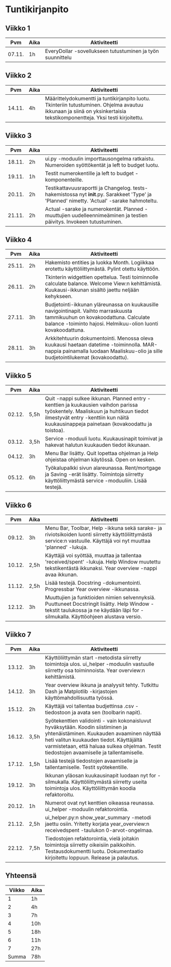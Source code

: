 # Tuntikirjanpito

## Viikko 1

 Pvm   | Aika | Aktiviteetti |
-------|------|--------------|
07.11. |  1h  | EveryDollar -sovellukseen tutustuminen ja työn suunnittelu |


## Viikko 2

 Pvm   | Aika | Aktiviteetti |
-------|------|--------------|
14.11. |  4h  | Määrittelydokumentti ja tuntikirjanpito luotu. Tkinteriin tutustuminen. Ohjelma avautuu ikkunaan ja siinä on yksinkertaisia tekstikomponentteja. Yksi testi kirjoitettu. |


## Viikko 3

 Pvm   | Aika | Aktiviteetti |
-------|------|--------------|
18.11. |  2h  | ui.py -moduulin importtausongelma ratkaistu. Numeroiden syöttökentät ja left to budget luotu. |
19.11. |  1h  | Testit numerokentille ja left to budget -komponenteille. |
20.11. |  2h  | Testikattavuusraportti ja Changelog. tests-hakemistossa nyt __init__.py. Sarakkeet 'Type' ja 'Planned' nimetty. 'Actual' -sarake hahmoteltu. |
21.11. |  2h  | Actual -sarake ja numerokentät. Planned -muuttujien uudelleennimeäminen ja testien päivitys. Invokeen tutustuminen. |


## Viikko 4

 Pvm   | Aika | Aktiviteetti |
-------|------|--------------|
25.11. |  2h  | Hakemisto entities ja luokka Month. Logiikkaa erotettu käyttöliittymästä. Pylint otettu käyttöön. |
26.11. |  2h  | Tkinterin widgettien opettelua. Testi toiminnolle calculate balance. Welcome View:n kehittämistä. Kuukausi-ikkunan sisältö jaettu neljään kehykseen. |
27.11. |  3h  | Budjetointi-ikkunan yläreunassa on kuukausille navigointinapit. Vaihto marraskuusta tammikuuhun on kovakoodattuna. Calculate balance -toiminto hajosi. Helmikuu-olion luonti kovakoodattuna. |
28.11. |  3h  | Arkkitehtuurin dokumentointi. Menossa oleva kuukausi haetaan datetime -toiminnolla. MAR-nappia painamalla luodaan Maaliskuu-olio ja sille budjetointilukemat (kovakoodattu). |


## Viikko 5

 Pvm   | Aika | Aktiviteetti |
-------|------|--------------|
02.12. | 5,5h | Quit -nappi sulkee ikkunan. Planned entry -kenttien ja kuukausien vaihdon parissa työskentely. Maaliskuun ja huhtikuun tiedot ilmestyvät entry -kenttiin kun näitä kuukausinappeja painetaan (kovakoodattu ja toistoa). |
03.12. | 3,5h | Service -moduuli luotu. Kuukausinapit toimivat ja hakevat halutun kuukauden tiedot ikkunaan. |
04.12. |  3h  | Menu Bar lisätty. Quit lopettaa ohjelman ja Help ohjeistaa ohjelman käytössä. Open on kesken. |
05.12. |  6h  | Työkalupalkki sivun alareunassa. Rent/mortgage ja Saving -erät lisätty. Toimintoja siirretty käyttöliittymästä service -moduuliin. Lisää testejä. |


## Viikko 6

 Pvm   | Aika | Aktiviteetti |
-------|------|--------------|
09.12. |  3h  | Menu Bar, Toolbar, Help -ikkuna sekä sarake- ja riviotsikoiden luonti siirretty käyttöliittymästä service:n vastuulle. Käyttäjä voi nyt muuttaa 'planned' -lukuja. |
10.12. | 2,5h | Käyttäjä voi syöttää, muuttaa ja tallentaa 'received/spent' -lukuja. Help Window muutettu tekstikentästä ikkunaksi. Year overview -nappi avaa ikkunan. |
11.12. | 2,5h | Lisää testejä. Docstring -dokumentointi. Progressbar Year overview -ikkunassa. |
12.12. |  3h  | Muuttujien ja funktioiden nimien selvennyksiä. Puuttuneet Docstringit lisätty. Help Window -tekstit taulukossa ja ne käydään läpi for -silmukalla. Käyttöohjeen alustava versio. |


## Viikko 7

 Pvm   | Aika | Aktiviteetti |
-------|------|--------------|
13.12. |  3h  | Käyttöliittymän start -metodista siirretty toimintoja ulos. ui_helper -moduulin vastuulle siirretty osa toiminnoista. Year overview:n kehittämistä. |
14.12. |  3h  | Year overview ikkuna ja analyysit tehty. Tutkittu Dash ja Matplotlib -kirjastojen käyttömahdollisuutta työssä. |
15.12. |  2h  | Käyttäjä voi tallentaa budjettinsa .csv -tiedostoon ja avata sen (toolbarin napit). |
16.12. | 3,5h | Syötekenttien validointi - vain kokonaisluvut hyväksytään. Koodin siistiminen ja yhtenäistäminen. Kuukauden avaaminen näyttää heti valitun kuukauden tiedot. Käyttäjältä varmistetaan, että haluaa sulkea ohjelman. Testit tiedostojen avaamiselle ja tallentamiselle. |
17.12. | 1,5h | Lisää testejä tiedostojen avaamiselle ja tallentamiselle. Testit syötekentille. |
19.12. |  3h  | Ikkunan yläosan kuukausinapit luodaan nyt for -silmukalla. Käyttöliittymästä siirretty useita toimintoja ulos. Käyttöliittymän koodia refaktoroitu. |
20.12. |  1h  | Numerot ovat nyt kenttien oikeassa reunassa. ui_helper -moduulin refaktorointia. |
21.12. | 2,5h | ui_helper.py:n show_year_summary -metodi jaettu osiin. Yritetty korjata year_overview:n receivedspent -taulukon 0-arvot-ongelmaa. |
22.12. | 7,5h | Tiedostojen refaktorointia, vielä joitakin toimintoja siirretty oikeisiin paikkoihin. Testausdokumentti luotu. Dokumentaatio kirjoitettu loppuun. Release ja palautus. |


## Yhteensä
 Viikko  |  Aika  |
---------|--------|
|   1    |    1h  |
|   2    |    4h  |
|   3    |    7h  |
|   4    |   10h  |
|   5    |   18h  |
|   6    |   11h  |
|   7    |   27h  |
| Summa  |   78h  |
